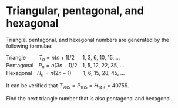 # Triangular, pentagonal, and hexagonal

Triangle, pentagonal, and hexagonal numbers are generated by the following formulae:

Triangle&emsp; &emsp; $T_n=n(n+1)/2$ &emsp; 1, 3, 6, 10, 15, ...  
Pentagonal&emsp;$P_n=n(3n−1)/2$&emsp;1, 5, 12, 22, 35, ...  
Hexagonal&emsp;$H_n=n(2n−1)$&emsp; &emsp;1, 6, 15, 28, 45, ...

It can be verified that $T_{285} = P_{165} = H_{143} = 40755$.

Find the next triangle number that is also pentagonal and hexagonal.